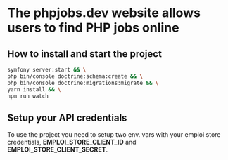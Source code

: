 # The phpjobs.dev website allows users to find PHP jobs online 
## How to install and start the project
```bash
symfony server:start && \
php bin/console doctrine:schema:create && \
php bin/console doctrine:migrations:migrate && \
yarn install && \
npm run watch
```

## Setup your API credentials
To use the project you need to setup two env. vars with your emploi store credentials, **EMPLOI_STORE_CLIENT_ID** 
and **EMPLOI_STORE_CLIENT_SECRET**.
